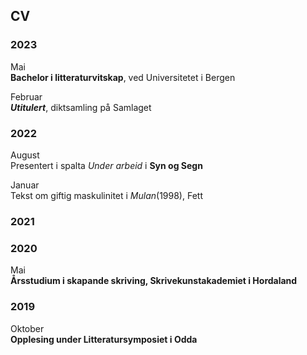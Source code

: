 ## CV

### 2023

Mai  
__Bachelor i litteraturvitskap__, ved Universitetet i Bergen 

Februar  
__*Utitulert*__, diktsamling på Samlaget  


### 2022

August  
Presentert i spalta *Under arbeid* i __Syn og Segn__  
  
Januar  
Tekst om giftig maskulinitet i _Mulan_(1998), Fett  

### 2021


### 2020

Mai  
__Årsstudium i skapande skriving, Skrivekunstakademiet i Hordaland__ 

### 2019  
  
Oktober  
__Opplesing under Litteratursymposiet i Odda__
